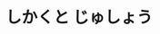 ---
# An instance of the Accomplishments widget.
# Documentation: https://sourcethemes.com/academic/docs/page-builder/
widget: accomplishments

# This file represents a page section.
headless: true

# Order that this section appears on the page.
weight: 50

# Note: `&shy;` is used to add a 'soft' hyphen in a long heading.
title: 'しかくと じゅしょう'
subtitle:

# Date format
#   Refer to https://wowchemy.com/docs/customization/#date-format
date_format: Jan 2006

# Accomplishments.
#   Add/remove as many `item` blocks below as you like.
#   `title`, `organization`, and `date_start` are the required parameters.
#   Leave other parameters empty if not required.
#   Begin multi-line descriptions with YAML's `|2-` multi-line prefix.
item:
- certificate_url: 
  date_end: ""
  date_start: "2018-10-01"
  description: "じんこうちのうりょういきの きそてきな しかくです。はやっていたので しゅとくしてみました。めざすは Eけんてい。"
  organization: いっぱんしゃだんほうじんにほんディープラーニングきょうかい
  organization_url: https://www.jdla.org/
  title: Gけんてい
  url: ""
- certificate_url: 
  date_end: ""
  date_start: "2018-03-01"
  description: 「わたしをスキーにつれてって」にあこがれてしゅとく。スキーやとざんなどでちょうほうしているほか、さいがいじのひじょうつうしんしゅだんとしても。コールサインはJJ1XZH。
  organization: そうむしょう
  organization_url: https://www.soumu.go.jp/
  title: だい４きゅうアマチュアむせんぎし
  url: 
- certificate_url: 
  date_start: "2021-03-20"
  description: チームメンバーにめぐまれすぎたおかげでハッカソンでにゅうしょうしてしまう。
  organization: かぶしきがいしゃサポーターズ
  organization_url: https://note.com/geek_pjt/n/nc6e2bcaa959e
  title: どりょくしょう
  url: 
- certificate_url: 
  date_start: "2021-03-19"
  description: だいがくを じせきでしょつぎょうにつき りじちょうしょうじゅしょう。
  organization: とうきょうとしだいがく・がっこうほうじんごとういくえいかい
  organization_url: https://twitter.com/tooyotta/status/1372936665048608773
  title: りじちょうしょう
  url: 
- certificate_url: 
  date_start: "2020-07-01"
  description: しゃかいにゆうようなじんざい およびちいきのはってんに こうけんするじんざいへの しょうがくきんきゅうひ
  organization: おかべじゅんわしょうがくざいだん
  organization_url: 
  title: おかべじゅんわしょうがくきん さいたく
  url: 
- certificate_url: 
  date_start: "2019-06-01"
  description: せいせき1いにつき がくちょうより 2ねんれんぞくで ひょうしょう。
  organization: とうきょうとしだいがく・がっこうほうじんごとういくえいかい
  organization_url: https://www.tcu.ac.jp/tcucms/wp-content/uploads/2019/07/20190710-5d254e1e562b5.pdf
  title: ごとういくえいききんしょうがくきん さいたく
  url: 
- certificate_url: 
  date_start: "2018-05-01"
  description: せいせき1いにつき がくちょうより ひょうしょう。
  organization: とうきょうとしだいがく・がっこうほうじんごとういくえいかい
  organization_url: 
  title: ごとういくえいききんしょうがくきん さいたく
  url: 
---